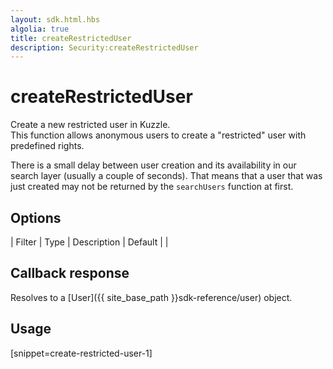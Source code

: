 ```yaml
---
layout: sdk.html.hbs
algolia: true
title: createRestrictedUser
description: Security:createRestrictedUser
---
```


  

# createRestrictedUser
Create a new restricted user in Kuzzle.  
This function allows anonymous users to create a "restricted" user with predefined rights.

<aside class="notice">
There is a small delay between user creation and its availability in our search layer (usually a couple of seconds).
That means that a user that was just created may not be returned by the <code>searchUsers</code> function at first.
</aside>


## Options

| Filter | Type | Description | Default |
|
## Callback response

Resolves to a [User]({{ site_base_path }}sdk-reference/user) object.

## Usage

[snippet=create-restricted-user-1]
